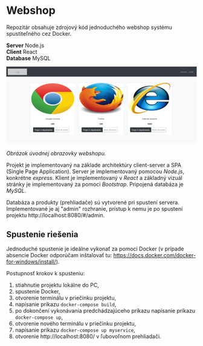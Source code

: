 # Webshop

Repozitár obsahuje zdrojový kód jednoduchého webshop systému spustiteľného cez Docker.

**Server** Node.js  
**Client** React  
**Database** MySQL

![alt text](https://github.com/polakova/JS_webshop/blob/main/doc/mainpage.png)

*Obrázok úvodnej obrazovky webshopu.*

Projekt je implementovaný na základe architektúry client-server a SPA (Single Page Application). Server je implementovaný pomocou *Node.js*, konkrétne *express*. Klient je implementovaný v *React* a základný vizuál stránky je implementovaný za pomoci *Bootstrap*. Pripojená databáza je *MySQL*.

Databáza a produkty (prehliadače) sú vytvorené pri spustení servera. Implementované je aj "admin" rozhranie, prístup k nemu je po spustení projektu http://localhost:8080/#/admin.

## Spustenie riešenia

Jednoduché spustenie je ideálne vykonať za pomoci Docker (v prípade absencie Docker odporúčam inštalovať tu: https://docs.docker.com/docker-for-windows/install/).

Postupnosť krokov k spusteniu:
1. stiahnutie projektu lokálne do PC,
2. spustenie Docker,
3. otvorenie terminálu v priečinku projektu,
4. napísanie príkazu `docker-compose build`,
5. po dokončení vykonávania predchádzajúceho príkazu napísanie príkazu `docker-compose up`,
6. otvorenie nového terminálu v priečinku projektu,
7. napísanie príkazu `docker-compose up myservice`,
8. otvorenie http://localhost:8080/ v ľubovoľnom prehliadači.
